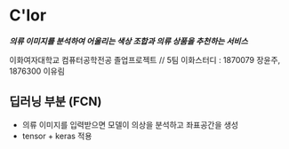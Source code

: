 # C'lor
___의류 이미지를 분석하여 어울리는 색상 조합과 의류 상품을 추천하는 서비스___



이화여자대학교 컴퓨터공학전공 졸업프로젝트
// 5팀 이화스터디 : 1870079 장윤주, 1876300 이유림


## 딥러닝 부분 (FCN)
- 의류 이미지를 입력받으면 모델이 의상을 분석하고 좌표공간을 생성
- tensor + keras 적용
